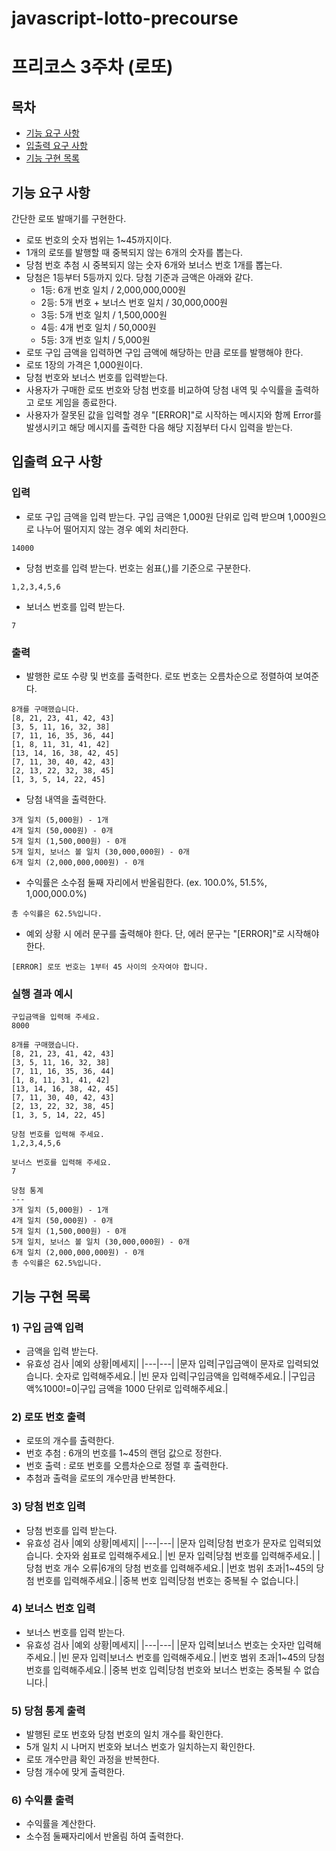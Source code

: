 # javascript-lotto-precourse

# 프리코스 3주차 (로또)

## 목차

- [기능 요구 사항](#기능-요구-사항)
- [입출력 요구 사항](#입출력-요구-사항)
- [기능 구현 목록](#기능-구현-목록)

## 기능 요구 사항

간단한 로또 발매기를 구현한다.

- 로또 번호의 숫자 범위는 1~45까지이다.
- 1개의 로또를 발행할 때 중복되지 않는 6개의 숫자를 뽑는다.
- 당첨 번호 추첨 시 중복되지 않는 숫자 6개와 보너스 번호 1개를 뽑는다.
- 당첨은 1등부터 5등까지 있다. 당첨 기준과 금액은 아래와 같다.
  - 1등: 6개 번호 일치 / 2,000,000,000원
  - 2등: 5개 번호 + 보너스 번호 일치 / 30,000,000원
  - 3등: 5개 번호 일치 / 1,500,000원
  - 4등: 4개 번호 일치 / 50,000원
  - 5등: 3개 번호 일치 / 5,000원
- 로또 구입 금액을 입력하면 구입 금액에 해당하는 만큼 로또를 발행해야 한다.
- 로또 1장의 가격은 1,000원이다.
- 당첨 번호와 보너스 번호를 입력받는다.
- 사용자가 구매한 로또 번호와 당첨 번호를 비교하여 당첨 내역 및 수익률을 출력하고 로또 게임을 종료한다.
- 사용자가 잘못된 값을 입력할 경우 "[ERROR]"로 시작하는 메시지와 함께 Error를 발생시키고 해당 메시지를 출력한 다음 해당 지점부터 다시 입력을 받는다.

## 입출력 요구 사항

### 입력

- 로또 구입 금액을 입력 받는다. 구입 금액은 1,000원 단위로 입력 받으며 1,000원으로 나누어 떨어지지 않는 경우 예외 처리한다.

```
14000
```

- 당첨 번호를 입력 받는다. 번호는 쉼표(,)를 기준으로 구분한다.

```
1,2,3,4,5,6
```

- 보너스 번호를 입력 받는다.

```
7
```

### 출력

- 발행한 로또 수량 및 번호를 출력한다. 로또 번호는 오름차순으로 정렬하여 보여준다.

```
8개를 구매했습니다.
[8, 21, 23, 41, 42, 43]
[3, 5, 11, 16, 32, 38]
[7, 11, 16, 35, 36, 44]
[1, 8, 11, 31, 41, 42]
[13, 14, 16, 38, 42, 45]
[7, 11, 30, 40, 42, 43]
[2, 13, 22, 32, 38, 45]
[1, 3, 5, 14, 22, 45]
```

- 당첨 내역을 출력한다.

```
3개 일치 (5,000원) - 1개
4개 일치 (50,000원) - 0개
5개 일치 (1,500,000원) - 0개
5개 일치, 보너스 볼 일치 (30,000,000원) - 0개
6개 일치 (2,000,000,000원) - 0개
```

- 수익률은 소수점 둘째 자리에서 반올림한다. (ex. 100.0%, 51.5%, 1,000,000.0%)

```
총 수익률은 62.5%입니다.
```

- 예외 상황 시 에러 문구를 출력해야 한다. 단, 에러 문구는 "[ERROR]"로 시작해야 한다.

```
[ERROR] 로또 번호는 1부터 45 사이의 숫자여야 합니다.
```

### 실행 결과 예시

```
구입금액을 입력해 주세요.
8000

8개를 구매했습니다.
[8, 21, 23, 41, 42, 43]
[3, 5, 11, 16, 32, 38]
[7, 11, 16, 35, 36, 44]
[1, 8, 11, 31, 41, 42]
[13, 14, 16, 38, 42, 45]
[7, 11, 30, 40, 42, 43]
[2, 13, 22, 32, 38, 45]
[1, 3, 5, 14, 22, 45]

당첨 번호를 입력해 주세요.
1,2,3,4,5,6

보너스 번호를 입력해 주세요.
7

당첨 통계
---
3개 일치 (5,000원) - 1개
4개 일치 (50,000원) - 0개
5개 일치 (1,500,000원) - 0개
5개 일치, 보너스 볼 일치 (30,000,000원) - 0개
6개 일치 (2,000,000,000원) - 0개
총 수익률은 62.5%입니다.
```

## 기능 구현 목록

### 1) 구입 금액 입력

- 금액을 입력 받는다.
- 유효성 검사
  |예외 상황|메세지|
  |---|---|
  |문자 입력|구입금액이 문자로 입력되었습니다. 숫자로 입력해주세요.|
  |빈 문자 입력|구입금액을 입력해주세요.|
  |구입금액%1000!=0|구입 금액을 1000 단위로 입력해주세요.|

### 2) 로또 번호 출력

- 로또의 개수를 출력한다.
- 번호 추첨 : 6개의 번호를 1~45의 랜덤 값으로 정한다.
- 번호 출력 : 로또 번호를 오름차순으로 정렬 후 출력한다.
- 추첨과 출력을 로또의 개수만큼 반복한다.

### 3) 당첨 번호 입력

- 당첨 번호를 입력 받는다.
- 유효성 검사
  |예외 상황|메세지|
  |---|---|
  |문자 입력|당첨 번호가 문자로 입력되었습니다. 숫자와 쉼표로 입력해주세요.|
  |빈 문자 입력|당첨 번호를 입력해주세요.|
  |당첨 번호 개수 오류|6개의 당첨 번호를 입력해주세요.|
  |번호 범위 초과|1~45의 당첨 번호를 입력해주세요.|
  |중복 번호 입력|당첨 번호는 중복될 수 없습니다.|

### 4) 보너스 번호 입력

- 보너스 번호를 입력 받는다.
- 유효성 검사
  |예외 상황|메세지|
  |---|---|
  |문자 입력|보너스 번호는 숫자만 입력해주세요.|
  |빈 문자 입력|보너스 번호를 입력해주세요.|
  |번호 범위 초과|1~45의 당첨 번호를 입력해주세요.|
  |중복 번호 입력|당첨 번호와 보너스 번호는 중복될 수 없습니다.|

### 5) 당첨 통계 출력

- 발행된 로또 번호와 당첨 번호의 일치 개수를 확인한다.
- 5개 일치 시 나머지 번호와 보너스 번호가 일치하는지 확인한다.
- 로또 개수만큼 확인 과정을 반복한다.
- 당첨 개수에 맞게 출력한다.

### 6) 수익률 출력

- 수익률을 계산한다.
- 소수점 둘째자리에서 반올림 하여 출력한다.
